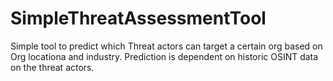 # SimpleThreatAssessmentTool
Simple tool to predict which Threat actors can target a certain org based on Org locationa and industry. Prediction is dependent on historic OSINT data on the threat actors.
